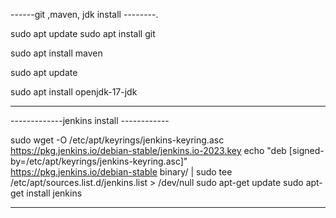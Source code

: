  ------git ,maven, jdk install --------.

 sudo apt update
 sudo apt install git

sudo apt install maven

sudo apt update

sudo apt install openjdk-17-jdk

-----------------------------------------

-------------jenkins install ------------

sudo wget -O /etc/apt/keyrings/jenkins-keyring.asc \
  https://pkg.jenkins.io/debian-stable/jenkins.io-2023.key
echo "deb [signed-by=/etc/apt/keyrings/jenkins-keyring.asc]" \
  https://pkg.jenkins.io/debian-stable binary/ | sudo tee \
  /etc/apt/sources.list.d/jenkins.list > /dev/null
sudo apt-get update
sudo apt-get install jenkins


-----------------------------------------
 
